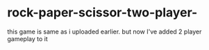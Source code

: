 # rock-paper-scissor-two-player-
this game is same as i uploaded earlier. but now I've added 2 player gameplay to it
